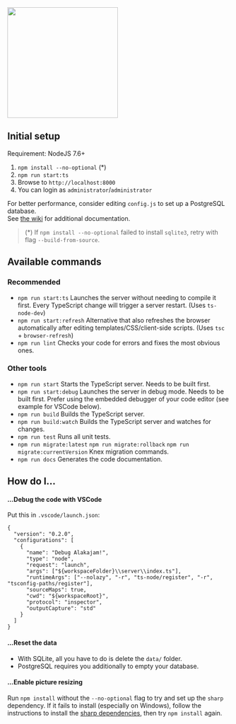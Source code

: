 <img src="https://raw.githubusercontent.com/mkalam-alami/alakajam/master/static/images/logo.png" width="250" />

## Initial setup

Requirement: NodeJS 7.6+

1. `npm install --no-optional` (*)
2. `npm run start:ts`
3. Browse to `http://localhost:8000`
4. You can login as `administrator`/`administrator`

For better performance, consider editing `config.js` to set up a PostgreSQL database.  
See [the wiki](https://github.com/alakajam-team/alakajam/wiki) for additional documentation.

> (*) If `npm install --no-optional` failed to install `sqlite3`, retry with flag `--build-from-source`.

## Available commands

### Recommended

* `npm run start:ts` Launches the server without needing to compile it first. Every TypeScript change will trigger a server restart. (Uses `ts-node-dev`)
* `npm run start:refresh` Alternative that also refreshes the browser automatically after editing templates/CSS/client-side scripts. (Uses `tsc` + `browser-refresh`)
* `npm run lint` Checks your code for errors and fixes the most obvious ones.

### Other tools

* `npm run start` Starts the TypeScript server. Needs to be built first.
* `npm run start:debug` Launches the server in debug mode. Needs to be built first. Prefer using the embedded debugger of your code editor (see example for VSCode below).
* `npm run build` Builds the TypeScript server.
* `npm run build:watch` Builds the TypeScript server and watches for changes.
* `npm run test` Runs all unit tests.
* `npm run migrate:latest` `npm run migrate:rollback` `npm run migrate:currentVersion` Knex migration commands.
* `npm run docs` Generates the code documentation.

## How do I...

#### ...Debug the code with VSCode

Put this in `.vscode/launch.json`:

```
{
  "version": "0.2.0",
  "configurations": [
    {
      "name": "Debug Alakajam!",
      "type": "node",
      "request": "launch",
      "args": ["${workspaceFolder}\\server\\index.ts"],
      "runtimeArgs": ["--nolazy", "-r", "ts-node/register", "-r", "tsconfig-paths/register"],
      "sourceMaps": true,
      "cwd": "${workspaceRoot}",
      "protocol": "inspector",
      "outputCapture": "std"
    }
  ]
}
```

#### ...Reset the data

* With SQLite, all you have to do is delete the `data/` folder.
* PostgreSQL requires you additionally to empty your database.

#### ...Enable picture resizing

Run `npm install` without the `--no-optional` flag to try and set up the `sharp` dependency. If it fails to install (especially on Windows), follow the instructions to install the [sharp dependencies](http://sharp.dimens.io/en/stable/install/), then try `npm install` again.
